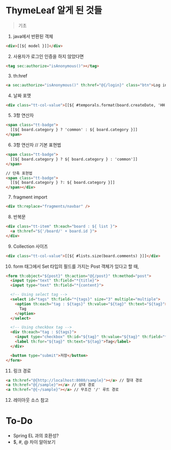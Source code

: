 # ThymeLeaf 알게 된 것들

> 기초
1. java에서 반환된 객체
```html
<div>[[${ model }]]</div>
```
2. 사용자가 로그인 인증을 하지 않았다면
```html
<tag sec:authorize="isAnonymous()"></tag>
```
3. th:href
```html
<a sec:authorize="isAnonymous()" th:href="@{/login}" class="btn">Log in</a>
```
4. 날짜 포맷
```html
<div class="tt-col-value">[[${ #temporals.format(board.createDate, 'HH:mm') }]]</div>
```
5. 3항 연산자
```html
<span class="tt-badge">
  [[${ board.category } ? 'common' : ${ board.category }]]
</span>
```
6. 3항 연산자
// 기본 표현법
```html
<span class="tt-badge">
  [[${ board.category } ? ${ board.category } : 'common']]
</span>

// 단축 표현법
<span class="tt-badge">
  [[${ board.category } ?: ${ board.category }]]
</span></div>
```
7. fragment import
```html
<div th:replace="fragments/navbar" />
```
8. 반복문
```html
<div class="tt-item" th:each="board : ${ list }">
  <a th:href="${'/board/' + board.id }">
</div>
```
9. Collection 사이즈
```html
<div class="tt-col-value">[[${ #lists.size(board.comments) }]]</div>
```

10. form 태그에서 Set 타입의 필드를 가지는 Post 객체가 있다고 할 때,
```html
<form th:object="${post}" th:action="@{/post}" th:method="post">
  <input type="text" th:field="*{title}">
  <input type="text" th:field="*{content}">

  <!-- Using select tag -->
  <select id="tags" th:field="*{tags}" size="3" multiple="multiple">
    <option th:each="tag : ${tags}" th:value="${tag}" th:text="${tag}">
      Tag
    </option>
  </select>

  <!-- Using checkbox tag -->
  <div th:each="tag : ${tags}">
    <input type="checkbox" th:id="${tag}" th:value="${tag}" th:field="*{tags}">
    <label th:for="${tag}" th:text="${tag}">Tag</label>
  </div>

  <button type="submit">저장</button>
</form>
```

11. 링크 경로
```html
<a th:href="@{http://localhost:8080/sample}"></a> // 절대 경로
<a th:href="@{/sample}"></a> // 상대 경로
<a th:href="@{~/sample}"></a> // 무조건 '/' 루트 경로
```

12. 레이아웃
소스 참고

# To-Do
- Spring EL 과의 호환성?
- $, #, @ 차이 알아보기
